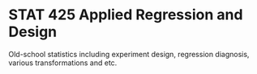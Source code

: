 # STAT 425 Applied Regression and Design

Old-school statistics including experiment design, regression diagnosis, various transformations and etc.
